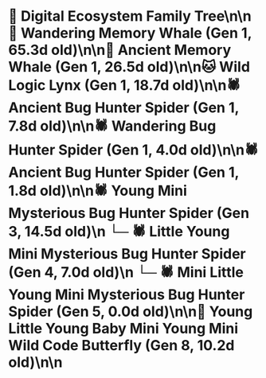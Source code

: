 # 🌳 Digital Ecosystem Family Tree\n\n🐋 Wandering Memory Whale (Gen 1, 65.3d old)\n\n🐋 Ancient Memory Whale (Gen 1, 26.5d old)\n\n🐱 Wild Logic Lynx (Gen 1, 18.7d old)\n\n🕷️ Ancient Bug Hunter Spider (Gen 1, 7.8d old)\n\n🕷️ Wandering Bug Hunter Spider (Gen 1, 4.0d old)\n\n🕷️ Ancient Bug Hunter Spider (Gen 1, 1.8d old)\n\n🕷️ Young Mini Mysterious Bug Hunter Spider (Gen 3, 14.5d old)\n  └─ 🕷️ Little Young Mini Mysterious Bug Hunter Spider (Gen 4, 7.0d old)\n    └─ 🕷️ Mini Little Young Mini Mysterious Bug Hunter Spider (Gen 5, 0.0d old)\n\n🦋 Young Little Young Baby Mini Young Mini Wild Code Butterfly (Gen 8, 10.2d old)\n\n